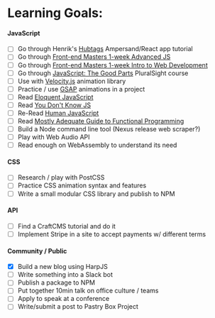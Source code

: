 # Learning Goals:

#### JavaScript
- [ ] Go through Henrik's [Hubtags](http://learn.humanjavascript.com) Ampersand/React app tutorial
- [ ] Go through [Front-end Masters 1-week Advanced JS](https://frontendmasters.com/courses/one-week-course-advanced-javascript)
- [ ] Go through [Front-end Masters 1-week Intro to Web Development](https://frontendmasters.com/courses/one-week-course-intro-to-web-development)
- [ ] Go through [JavaScript: The Good Parts](http://www.pluralsight.com/courses/javascript-good-parts) PluralSight course
- [ ] Use with [Velocity.js](http://julian.com/research/velocity) animation library
- [ ] Practice / use [GSAP](http://greensock.com/gsap) animations in a project
- [ ] Read [Eloquent JavaScript](http://eloquentjavascript.net/)
- [ ] Read [You Don't Know JS](https://github.com/getify/You-Dont-Know-JS)
- [ ] Re-Read [Human JavaScript](http://read.humanjavascript.com)
- [ ] Read [Mostly Adequate Guide to Functional Programming](http://drboolean.gitbooks.io/mostly-adequate-guide)
- [ ] Build a Node command line tool (Nexus release web scraper?)
- [ ] Play with Web Audio API
- [ ] Read enough on WebAssembly to understand its need

#### CSS
- [ ] Research / play with PostCSS
- [ ] Practice CSS animation syntax and features
- [ ] Write a small modular CSS library and publish to NPM

#### API
- [ ] Find a CraftCMS tutorial and do it
- [ ] Implement Stripe in a site to accept payments w/ different terms

#### Community / Public
- [x] Build a new blog using HarpJS
- [ ] Write something into a Slack bot
- [ ] Publish a package to NPM
- [ ] Put together 10min talk on office culture / teams
- [ ] Apply to speak at a conference
- [ ] Write/submit a post to Pastry Box Project 
